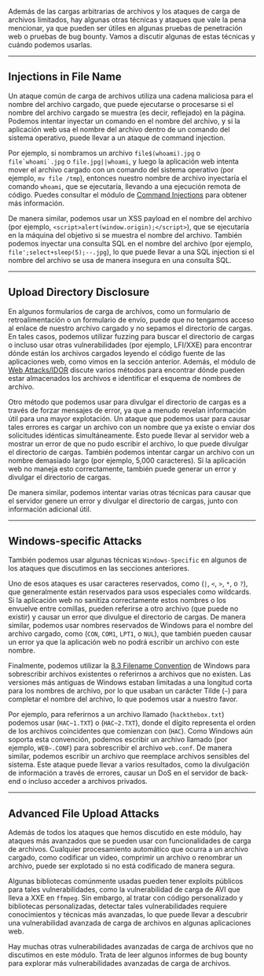Además de las cargas arbitrarias de archivos y los ataques de carga de archivos limitados, hay algunas otras técnicas y ataques que vale la pena mencionar, ya que pueden ser útiles en algunas pruebas de penetración web o pruebas de bug bounty. Vamos a discutir algunas de estas técnicas y cuándo podemos usarlas.

---

## Injections in File Name

Un ataque común de carga de archivos utiliza una cadena maliciosa para el nombre del archivo cargado, que puede ejecutarse o procesarse si el nombre del archivo cargado se muestra (es decir, reflejado) en la página. Podemos intentar inyectar un comando en el nombre del archivo, y si la aplicación web usa el nombre del archivo dentro de un comando del sistema operativo, puede llevar a un ataque de command injection.

Por ejemplo, si nombramos un archivo `file$(whoami).jpg` o ``file`whoami`.jpg`` o `file.jpg||whoami`, y luego la aplicación web intenta mover el archivo cargado con un comando del sistema operativo (por ejemplo, `mv file /tmp`), entonces nuestro nombre de archivo inyectaría el comando `whoami`, que se ejecutaría, llevando a una ejecución remota de código. Puedes consultar el módulo de [Command Injections](https://academy.hackthebox.com/module/details/109) para obtener más información.

De manera similar, podemos usar un XSS payload en el nombre del archivo (por ejemplo, `<script>alert(window.origin);</script>`), que se ejecutaría en la máquina del objetivo si se muestra el nombre del archivo. También podemos inyectar una consulta SQL en el nombre del archivo (por ejemplo, `file';select+sleep(5);--.jpg`), lo que puede llevar a una SQL injection si el nombre del archivo se usa de manera insegura en una consulta SQL.

---

## Upload Directory Disclosure

En algunos formularios de carga de archivos, como un formulario de retroalimentación o un formulario de envío, puede que no tengamos acceso al enlace de nuestro archivo cargado y no sepamos el directorio de cargas. En tales casos, podemos utilizar fuzzing para buscar el directorio de cargas o incluso usar otras vulnerabilidades (por ejemplo, LFI/XXE) para encontrar dónde están los archivos cargados leyendo el código fuente de las aplicaciones web, como vimos en la sección anterior. Además, el módulo de [Web Attacks/IDOR](https://academy.hackthebox.com/module/details/134) discute varios métodos para encontrar dónde pueden estar almacenados los archivos e identificar el esquema de nombres de archivo.

Otro método que podemos usar para divulgar el directorio de cargas es a través de forzar mensajes de error, ya que a menudo revelan información útil para una mayor explotación. Un ataque que podemos usar para causar tales errores es cargar un archivo con un nombre que ya existe o enviar dos solicitudes idénticas simultáneamente. Esto puede llevar al servidor web a mostrar un error de que no pudo escribir el archivo, lo que puede divulgar el directorio de cargas. También podemos intentar cargar un archivo con un nombre demasiado largo (por ejemplo, 5,000 caracteres). Si la aplicación web no maneja esto correctamente, también puede generar un error y divulgar el directorio de cargas.

De manera similar, podemos intentar varias otras técnicas para causar que el servidor genere un error y divulgar el directorio de cargas, junto con información adicional útil.

---

## Windows-specific Attacks

También podemos usar algunas técnicas `Windows-Specific` en algunos de los ataques que discutimos en las secciones anteriores.

Uno de esos ataques es usar caracteres reservados, como (`|`, `<`, `>`, `*`, o `?`), que generalmente están reservados para usos especiales como wildcards. Si la aplicación web no sanitiza correctamente estos nombres o los envuelve entre comillas, pueden referirse a otro archivo (que puede no existir) y causar un error que divulgue el directorio de cargas. De manera similar, podemos usar nombres reservados de Windows para el nombre del archivo cargado, como (`CON`, `COM1`, `LPT1`, o `NUL`), que también pueden causar un error ya que la aplicación web no podrá escribir un archivo con este nombre.

Finalmente, podemos utilizar la [8.3 Filename Convention](https://en.wikipedia.org/wiki/8.3_filename) de Windows para sobrescribir archivos existentes o referirnos a archivos que no existen. Las versiones más antiguas de Windows estaban limitadas a una longitud corta para los nombres de archivo, por lo que usaban un carácter Tilde (`~`) para completar el nombre del archivo, lo que podemos usar a nuestro favor.

Por ejemplo, para referirnos a un archivo llamado (`hackthebox.txt`) podemos usar (`HAC~1.TXT`) o (`HAC~2.TXT`), donde el dígito representa el orden de los archivos coincidentes que comienzan con (`HAC`). Como Windows aún soporta esta convención, podemos escribir un archivo llamado (por ejemplo, `WEB~.CONF`) para sobrescribir el archivo `web.conf`. De manera similar, podemos escribir un archivo que reemplace archivos sensibles del sistema. Este ataque puede llevar a varios resultados, como la divulgación de información a través de errores, causar un DoS en el servidor de back-end o incluso acceder a archivos privados.

---

## Advanced File Upload Attacks

Además de todos los ataques que hemos discutido en este módulo, hay ataques más avanzados que se pueden usar con funcionalidades de carga de archivos. Cualquier procesamiento automático que ocurra a un archivo cargado, como codificar un video, comprimir un archivo o renombrar un archivo, puede ser explotado si no está codificado de manera segura.

Algunas bibliotecas comúnmente usadas pueden tener exploits públicos para tales vulnerabilidades, como la vulnerabilidad de carga de AVI que lleva a XXE en `ffmpeg`. Sin embargo, al tratar con código personalizado y bibliotecas personalizadas, detectar tales vulnerabilidades requiere conocimientos y técnicas más avanzadas, lo que puede llevar a descubrir una vulnerabilidad avanzada de carga de archivos en algunas aplicaciones web.

Hay muchas otras vulnerabilidades avanzadas de carga de archivos que no discutimos en este módulo. Trata de leer algunos informes de bug bounty para explorar más vulnerabilidades avanzadas de carga de archivos.